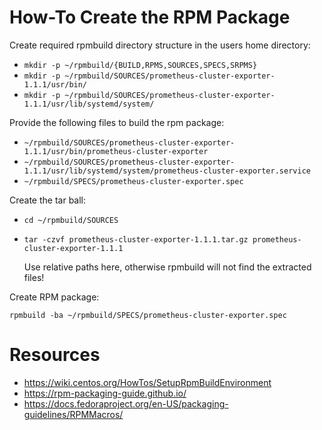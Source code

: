 # How-To Create the RPM Package

Create required rpmbuild directory structure in the users home directory:  

* `mkdir -p ~/rpmbuild/{BUILD,RPMS,SOURCES,SPECS,SRPMS}`
* `mkdir -p ~/rpmbuild/SOURCES/prometheus-cluster-exporter-1.1.1/usr/bin/`
* `mkdir -p ~/rpmbuild/SOURCES/prometheus-cluster-exporter-1.1.1/usr/lib/systemd/system/`

Provide the following files to build the rpm package:  

* `~/rpmbuild/SOURCES/prometheus-cluster-exporter-1.1.1/usr/bin/prometheus-cluster-exporter`
* `~/rpmbuild/SOURCES/prometheus-cluster-exporter-1.1.1/usr/lib/systemd/system/prometheus-cluster-exporter.service`
* `~/rpmbuild/SPECS/prometheus-cluster-exporter.spec`

Create the tar ball:  

* `cd ~/rpmbuild/SOURCES`
* `tar -czvf prometheus-cluster-exporter-1.1.1.tar.gz prometheus-cluster-exporter-1.1.1`

    Use relative paths here, otherwise rpmbuild will not find the extracted files!

Create RPM package:  

`rpmbuild -ba ~/rpmbuild/SPECS/prometheus-cluster-exporter.spec`

# Resources

* https://wiki.centos.org/HowTos/SetupRpmBuildEnvironment
* https://rpm-packaging-guide.github.io/
* https://docs.fedoraproject.org/en-US/packaging-guidelines/RPMMacros/
